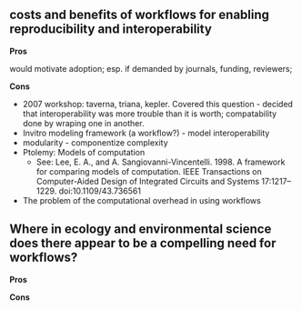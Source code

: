 ## costs and benefits of workflows for enabling reproducibility and interoperability

**Pros** 

would motivate adoption; esp. if demanded by journals, funding, reviewers; 

**Cons**
 
* 2007 workshop: taverna, triana, kepler. Covered this  question - decided that interoperability was more trouble than it is worth; compatability done by wraping one in another.
 * Invitro modeling framework (a workflow?) - model interoperability
  * modularity - componentize complexity
  * Ptolemy: Models of computation
    * See: Lee, E. A., and A. Sangiovanni-Vincentelli. 1998. A framework for comparing models of computation. IEEE Transactions on Computer-Aided Design of Integrated Circuits and Systems 17:1217–1229. doi:10.1109/43.736561     
   * The problem of the computational overhead in using workflows

 
## Where in ecology and environmental science does there appear to be a compelling need for workflows?

**Pros**

**Cons**
 
